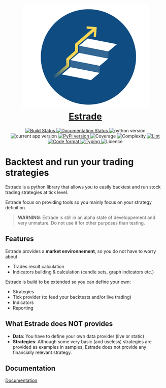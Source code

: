 <h1 align="center">
  <a href="https://github.com/cimourdain/estrade"><img src="https://github.com/cimourdain/estrade/raw/master/assets/logo.png" alt="Estrade" width="399"/></a><br>
  <a href="https://github.com/cimourdain/estrade">Estrade</a>
</h1>


<div align="center">
<a href="https://travis-ci.com/cimourdain/estrade">
    <img src="https://travis-ci.com/cimourdain/estrade.svg?branch=v0.2.1" alt="Build Status" />
</a>
<a href='https://estrade.readthedocs.io/en/v0.2.1'>
    <img src='https://readthedocs.org/projects/estrade/badge/?version=v0.2.1' alt='Documentation Status' />
</a>
<img src="https://badgen.net/badge/python/3.6,3.7,3.8?list=|" alt="python version" />
<img src="https://badgen.net/badge/version/0.2.1" alt="current app version" />
<a href="https://pypi.org/project/estrade/">
    <img src="https://badgen.net/pypi/v/estrade" alt="PyPi version" />
</a>
<img src="https://badgen.net/badge/coverage/95%25" alt="Coverage" />
<img src="https://badgen.net/badge/complexity/A%20%281.9957081545064377%29" alt="Complexity" />
<a href="https://gitlab.com/pycqa/flake8">
    <img src="https://badgen.net/badge/lint/flake8/purple" alt="Lint" />
</a>
<a href="https://github.com/ambv/black">
    <img src="https://badgen.net/badge/code%20style/black/000" alt="Code format" />
</a>
<a href="https://github.com/python/mypy">
    <img src="https://badgen.net/badge/static%20typing/mypy/pink" alt="Typing" />
</a>
<img src="https://badgen.net/badge/licence/GNU-GPL3" alt="Licence" />
</div>


# Backtest and run your trading strategies

Estrade is a python library that allows you to easily backtest and run stock trading strategies at tick level.

Estrade focus on providing tools so you mainly focus on your strategy definition.

>  **WARNING**: Estrade is still in an alpha state of developpement and very unmature. Do not use it for other purposes than testing.

## Features

Estrade provides a **market environnement**, so you do not have to worry about
 - Trades result calculation
 - Indicators building & calculation (candle sets, graph indicators etc.)

Estrade is build to be extended so you can define your own:
- Strategies
- Tick provider (to feed your backtests and/or live trading)
- Indicators
- Reporting


## What Estrade does NOT provides

- **Data**: You have to define your own data provider (live or static)
- **Strategies**: Although some very basic (and useless) strategies are provided as examples in samples, Estrade does not provide any financially relevant strategy.


## Documentation

[Documentation](https://estrade.readthedocs.io/en/v0.2.1)
